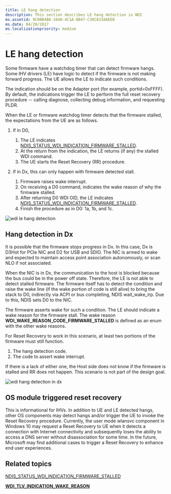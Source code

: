 ```yaml
---
title: LE hang detection
description: This section describes LE hang detection in WDI
ms.assetid: 9C0BB4B8-184A-4C1A-8B47-C30C8318AEEB
ms.date: 04/20/2017
ms.localizationpriority: medium
---
```


# LE hang detection


Some firmware have a watchdog timer that can detect firmware hangs. Some IHV drivers (LE) have logic to detect if the firmware is not making forward progress. The UE allows the LE to indicate such conditions.

The indication should be on the Adapter port (for example, portid=0xFFFF). By default, the indications trigger the LE to perform the full reset recovery procedure -- calling diagnose, collecting debug information, and requesting PLDR.

When the LE or firmware watchdog timer detects that the firmware stalled, the expectations from the UE are as follows.

1.  If in D0,
    1.  The LE indicates [NDIS\_STATUS\_WDI\_INDICATION\_FIRMWARE\_STALLED](https://docs.microsoft.com/windows-hardware/drivers/network/ndis-status-wdi-indication-firmware-stalled).
    2.  At the return from the indication, the LE returns (if any) the stalled WDI command.
    3.  The UE starts the Reset Recovery (RR) procedure.

2.  If in Dx, this can only happen with firmware detected stall.
    1.  Firmware raises wake interrupt.
    2.  On receiving a D0 command, indicates the wake reason of why the firmware stalled.
    3.  After returning D0 WDI OID, the LE indicates [NDIS\_STATUS\_WDI\_INDICATION\_FIRMWARE\_STALLED](https://docs.microsoft.com/windows-hardware/drivers/network/ndis-status-wdi-indication-firmware-stalled).
    4.  Finish the procedure as in D0: 1a, 1b, and 1c.

![wdi le hang detection](images/wdi-le-hang-detection-flow.png)

## Hang detection in Dx


It is possible that the firmware stops progress in Dx. In this case, Dx is D3Hot for PCIe NIC and D2 for USB and SDIO. The NIC is armed to wake and expected to maintain access point association autonomously, or scan NLO if not associated.

When the NIC is in Dx, the communication to the host is blocked because the bus could be in the power off state. Therefore, the LE is not able to detect stalled firmware. The firmware itself has to detect the condition and raise the wake line (if the wake portion of code is still alive) to bring the stack to D0, indirectly via ACPI or bus completing, NDIS wait\_wake\_irp. Due to this, NDIS sets D0 to the NIC.

The firmware asserts wake for such a condition. The LE should indicate a wake reason for the firmware stall. The wake reason **WDI\_WAKE\_REASON\_CODE\_FIRMWARE\_STALLED** is defined as an enum with the other wake reasons.

For Reset Recovery to work in this scenario, at least two portions of the firmware must still function.

1.  The hang detection code.
2.  The code to assert wake interrupt.

If there is a lack of either one, the Host side does not know if the firmware is stalled and RR does not happen. This scenario is not part of the design goal.

![wdi hang detection in dx](images/wdi-hang-detection-dx.png)

## OS module triggered reset recovery


This is informational for IHVs. In addition to UE and LE detected hangs, other OS components may detect hangs and/or trigger the UE to invoke the Reset Recovery procedure. Currently, the user mode wlansvc component in Windows 10 may request a Reset Recovery to UE when it detects a connection with Internet connectivity and subsequently loses the ability to access a DNS server without disassociation for some time. In the future, Microsoft may find additional cases to trigger a Reset Recovery to enhance end user experiences.

## Related topics


[NDIS\_STATUS\_WDI\_INDICATION\_FIRMWARE\_STALLED](https://docs.microsoft.com/windows-hardware/drivers/network/ndis-status-wdi-indication-firmware-stalled)

[**WDI\_TLV\_INDICATION\_WAKE\_REASON**](https://docs.microsoft.com/windows-hardware/drivers/network/wdi-tlv-indication-wake-reason)

 

 






